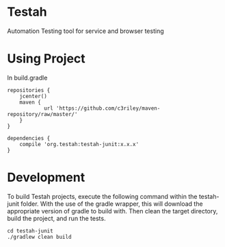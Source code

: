 # Testah
Automation Testing tool for service and browser testing

# Using Project
In build.gradle

```
repositories {
    jcenter()
	maven {
            url 'https://github.com/c3riley/maven-repository/raw/master/'
    }
} 
 
dependencies {
    compile 'org.testah:testah-junit:x.x.x'
}
```

# Development

To build Testah projects, execute the following command within the testah-junit folder. With the use of the gradle wrapper, this will download the appropriate version of gradle to build with. Then clean the target directory, build the project, and run the tests.

```
cd testah-junit
./gradlew clean build
```
